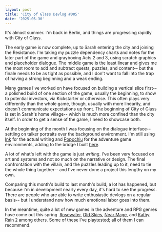 ```yaml
---
layout: post
title: 'City of Glass Devlog #005'
date: '2025-05-30'
---
```


It's almost summer. I'm back in Berlin, and things are progressing
rapidly with City of Glass.

The early game is now complete, up to Sarah entering the city and
joining the Resistance. I'm taking my puzzle dependency charts and
notes for the later part of the game and grayboxing Acts 2 and 3,
using scratch graphics and placeholder dialogue. The middle game is
the least linear and gives me the most room to add and subtract
quests, puzzles, and content-- but the finale needs to be as tight as
possible, and I don't want to fall into the trap of having a strong
beginning and a weak ending. 

Many games I've worked on have focused on building a vertical slice
first-- a polished build of one section of the game, usually the
beginning, to show to potential investors, via Kickstarter or
otherwise. This often plays very differently than the whole game,
though, usually with more linearity, and doesn't communicate
expectations up front. The beginning of City of Glass is set in
Sarah's home village-- which is much more confined than the city
itself. In order to get a sense of the game, I need to showcase both.

At the beginning of the month I was focusing on the dialogue
interface-- settling on talker portraits over the background
environment. I'm still using [Ink](https://github.com/inkle/ink) for
the actual writing and
[Popochiu](https://github.com/carenalgas/popochiu) for the adventure
game environments, adding to the bridge I built
[here](https://github.com/cidneyhamilton/ink_popochiu).

A lot of what's left with the game is just
*writing*. I've been very focused on art and systems and not so much
on the narrative or design. The final confrontation with the villain,
and the puzzles leading up to it, need to tie the whole thing
together-- and I've never done a project this lengthy on my own.

Comparing this month's build to last month's build, a lot has
happened, but because I'm in development nearly every day, it's hard
to see the progress. There are people who are able to write
enthusiastic devlogs on a regular basis-- but I understand now how
much emotional labor goes into them.

In the meantime, quite a lot of new games in the adventure and RPG
genres have come out this spring. [Rosewater](https://www.grundislav.games/Rosewater.html), [Old Skies](https://oldskiesgame.com/), [Near Mage](https://www.near-mage.com/), and [Kathy Rain 2](https://www.gog.com/en/game/kathy_rain_2_soothsayer) among others. Some of these I've playtested; all of them I can recommend.


